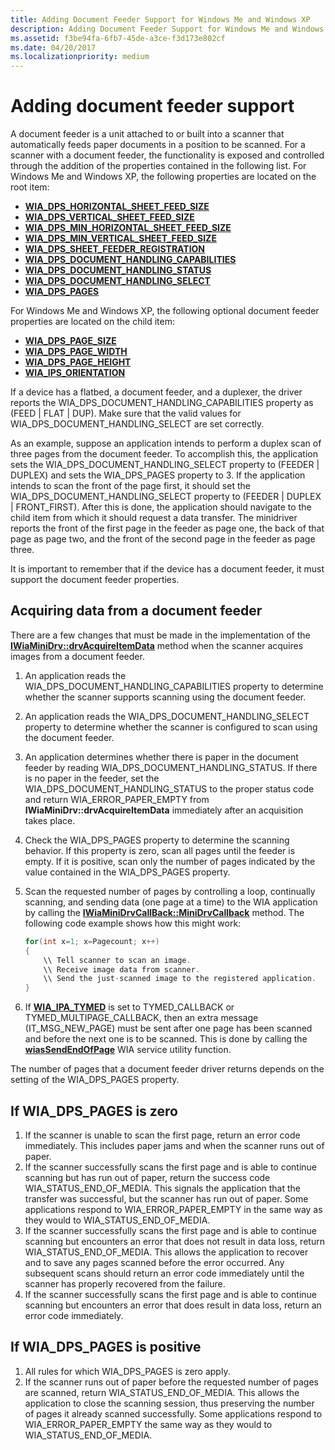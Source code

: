```yaml
---
title: Adding Document Feeder Support for Windows Me and Windows XP
description: Adding Document Feeder Support for Windows Me and Windows XP
ms.assetid: f3be94fa-6fb7-45de-a3ce-f3d173e802cf
ms.date: 04/20/2017
ms.localizationpriority: medium
---
```


# Adding document feeder support

A document feeder is a unit attached to or built into a scanner that automatically feeds paper documents in a position to be scanned. For a scanner with a document feeder, the functionality is exposed and controlled through the addition of the properties contained in the following list. For Windows Me and Windows XP, the following properties are located on the root item:

- [**WIA\_DPS\_HORIZONTAL\_SHEET\_FEED\_SIZE**](https://docs.microsoft.com/windows-hardware/drivers/image/wia-dps-horizontal-sheet-feed-size)
- [**WIA\_DPS\_VERTICAL\_SHEET\_FEED\_SIZE**](https://docs.microsoft.com/windows-hardware/drivers/image/wia-dps-vertical-sheet-feed-size)
- [**WIA\_DPS\_MIN\_HORIZONTAL\_SHEET\_FEED\_SIZE**](https://docs.microsoft.com/windows-hardware/drivers/image/wia-dps-min-horizontal-sheet-feed-size)
- [**WIA\_DPS\_MIN\_VERTICAL\_SHEET\_FEED\_SIZE**](https://docs.microsoft.com/windows-hardware/drivers/image/wia-dps-min-vertical-sheet-feed-size)
- [**WIA\_DPS\_SHEET\_FEEDER\_REGISTRATION**](https://docs.microsoft.com/windows-hardware/drivers/image/wia-dps-sheet-feeder-registration)
- [**WIA\_DPS\_DOCUMENT\_HANDLING\_CAPABILITIES**](https://docs.microsoft.com/windows-hardware/drivers/image/wia-dps-document-handling-capabilities)
- [**WIA\_DPS\_DOCUMENT\_HANDLING\_STATUS**](https://docs.microsoft.com/windows-hardware/drivers/image/wia-dps-document-handling-status)
- [**WIA\_DPS\_DOCUMENT\_HANDLING\_SELECT**](https://docs.microsoft.com/windows-hardware/drivers/image/wia-dps-document-handling-select)
- [**WIA\_DPS\_PAGES**](https://docs.microsoft.com/windows-hardware/drivers/image/wia-dps-pages)

For Windows Me and Windows XP, the following optional document feeder properties are located on the child item:

- [**WIA\_DPS\_PAGE\_SIZE**](https://docs.microsoft.com/windows-hardware/drivers/image/wia-dps-page-size)
- [**WIA\_DPS\_PAGE\_WIDTH**](https://docs.microsoft.com/windows-hardware/drivers/image/wia-dps-page-width)
- [**WIA\_DPS\_PAGE\_HEIGHT**](https://docs.microsoft.com/windows-hardware/drivers/image/wia-dps-page-height)
- [**WIA\_IPS\_ORIENTATION**](https://docs.microsoft.com/windows-hardware/drivers/image/wia-ips-orientation)

If a device has a flatbed, a document feeder, and a duplexer, the driver reports the WIA\_DPS\_DOCUMENT\_HANDLING\_CAPABILITIES property as (FEED | FLAT | DUP). Make sure that the valid values for WIA\_DPS\_DOCUMENT\_HANDLING\_SELECT are set correctly.

As an example, suppose an application intends to perform a duplex scan of three pages from the document feeder. To accomplish this, the application sets the WIA\_DPS\_DOCUMENT\_HANDLING\_SELECT property to (FEEDER | DUPLEX) and sets the WIA\_DPS\_PAGES property to 3. If the application intends to scan the front of the page first, it should set the WIA\_DPS\_DOCUMENT\_HANDLING\_SELECT property to (FEEDER | DUPLEX | FRONT\_FIRST). After this is done, the application should navigate to the child item from which it should request a data transfer. The minidriver reports the front of the first page in the feeder as page one, the back of that page as page two, and the front of the second page in the feeder as page three.

It is important to remember that if the device has a document feeder, it must support the document feeder properties.

## Acquiring data from a document feeder

There are a few changes that must be made in the implementation of the [**IWiaMiniDrv::drvAcquireItemData**](https://docs.microsoft.com/windows-hardware/drivers/ddi/content/wiamindr_lh/nf-wiamindr_lh-iwiaminidrv-drvacquireitemdata) method when the scanner acquires images from a document feeder.

1. An application reads the WIA\_DPS\_DOCUMENT\_HANDLING\_CAPABILITIES property to determine whether the scanner supports scanning using the document feeder.
1. An application reads the WIA\_DPS\_DOCUMENT\_HANDLING\_SELECT property to determine whether the scanner is configured to scan using the document feeder.
1. An application determines whether there is paper in the document feeder by reading WIA\_DPS\_DOCUMENT\_HANDLING\_STATUS. If there is no paper in the feeder, set the WIA\_DPS\_DOCUMENT\_HANDLING\_STATUS to the proper status code and return WIA\_ERROR\_PAPER\_EMPTY from **IWiaMiniDrv::drvAcquireItemData** immediately after an acquisition takes place.
1. Check the WIA\_DPS\_PAGES property to determine the scanning behavior. If this property is zero, scan all pages until the feeder is empty. If it is positive, scan only the number of pages indicated by the value contained in the WIA\_DPS\_PAGES property.
1. Scan the requested number of pages by controlling a loop, continually scanning, and sending data (one page at a time) to the WIA application by calling the [**IWiaMiniDrvCallBack::MiniDrvCallback**](https://docs.microsoft.com/windows-hardware/drivers/ddi/content/wiamindr_lh/nf-wiamindr_lh-iwiaminidrvcallback-minidrvcallback) method. The following code example shows how this might work:

    ```cpp
    for(int x=1; x=Pagecount; x++)
    {
        \\ Tell scanner to scan an image.
        \\ Receive image data from scanner.
        \\ Send the just-scanned image to the registered application.
    }
    ```

1. If [**WIA\_IPA\_TYMED**](https://docs.microsoft.com/windows-hardware/drivers/image/wia-ipa-tymed) is set to TYMED\_CALLBACK or TYMED\_MULTIPAGE\_CALLBACK, then an extra message (IT\_MSG\_NEW\_PAGE) must be sent after one page has been scanned and before the next one is to be scanned. This is done by calling the [**wiasSendEndOfPage**](https://docs.microsoft.com/windows-hardware/drivers/ddi/content/wiamdef/nf-wiamdef-wiassendendofpage) WIA service utility function.

The number of pages that a document feeder driver returns depends on the setting of the WIA\_DPS\_PAGES property.

## If WIA\_DPS\_PAGES is zero

1. If the scanner is unable to scan the first page, return an error code immediately. This includes paper jams and when the scanner runs out of paper.
1. If the scanner successfully scans the first page and is able to continue scanning but has run out of paper, return the success code WIA\_STATUS\_END\_OF\_MEDIA. This signals the application that the transfer was successful, but the scanner has run out of paper. Some applications respond to WIA\_ERROR\_PAPER\_EMPTY in the same way as they would to WIA\_STATUS\_END\_OF\_MEDIA.
1. If the scanner successfully scans the first page and is able to continue scanning but encounters an error that does not result in data loss, return WIA\_STATUS\_END\_OF\_MEDIA. This allows the application to recover and to save any pages scanned before the error occurred. Any subsequent scans should return an error code immediately until the scanner has properly recovered from the failure.
1. If the scanner successfully scans the first page and is able to continue scanning but encounters an error that does result in data loss, return an error code immediately.

## If WIA\_DPS\_PAGES is positive

1. All rules for which WIA\_DPS\_PAGES is zero apply.
1. If the scanner runs out of paper before the requested number of pages are scanned, return WIA\_STATUS\_END\_OF\_MEDIA. This allows the application to close the scanning session, thus preserving the number of pages it already scanned successfully. Some applications respond to WIA\_ERROR\_PAPER\_EMPTY the same way as they would to WIA\_STATUS\_END\_OF\_MEDIA.
